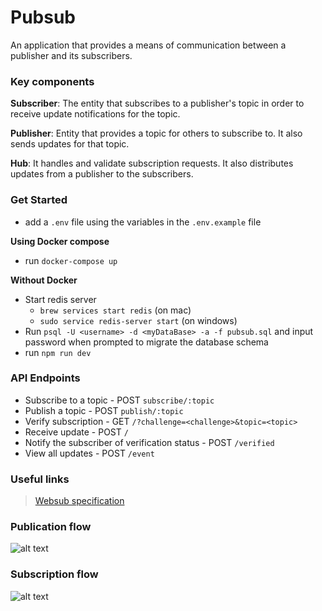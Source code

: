 # Pubsub

An application that provides a means of communication between a publisher and its subscribers.

### Key components

**Subscriber**: The entity that subscribes to a publisher's topic in order to receive update notifications for the topic.

**Publisher**: Entity that provides a topic for others to subscribe to. It also sends updates for that topic. 

**Hub**: It handles and validate subscription requests. It also distributes updates from a publisher to the subscribers.

### Get Started

- add a `.env` file using the variables in the `.env.example` file

**Using Docker compose**
- run `docker-compose up`

**Without Docker**
- Start redis server 
    - `brew services start redis` (on mac)
    - `sudo service redis-server start` (on windows)
- Run `psql -U <username> -d <myDataBase> -a -f pubsub.sql` and input password when prompted to migrate the database schema
- run `npm run dev`

### API Endpoints

* Subscribe to a topic      - POST `subscribe/:topic`
* Publish a topic           - POST `publish/:topic`
* Verify subscription       - GET `/?challenge=<challenge>&topic=<topic>`
* Receive update            - POST `/`
* Notify the subscriber of verification status            - POST `/verified`
* View all updates           - POST `/event`

### Useful links
> [Websub specification](https://www.w3.org/TR/websub/)

### Publication flow
![alt text](https://res.cloudinary.com/dffiyhgto/image/upload/v1606681446/Publishing_Flow.png)

### Subscription flow
![alt text](https://res.cloudinary.com/dffiyhgto/image/upload/v1606681448/subscription_flow_1.png)
